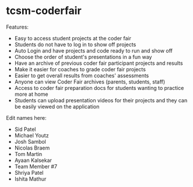 # tcsm-coderfair

Features:

<ul>
  <li>Easy to access student projects at the coder fair</li>
  <li>Students do not have to log in to show off projects</li>
  <li>Auto Login and have projects and code ready to run and show off</li>
  <li>Choose the order of student's presentations in a fun way</li>
  <li>Have an archive of previous coder fair participant projects and results</li>
  <li>Make it easier for coaches to grade coder fair projects</li>
  <li>Easier to get overall results from coaches' assessments</li>
  <li>Anyone can view Coder Fair archives (parents, students, staff)</li>
  <li>Access to coder fair preparation docs for students wanting to practice more at home</li>
  <li>Students can upload presentation videos for their projects and they can be easily viewed on the application</li>
</ul>

Edit names here:

<ul>
  <li>Sid Patel</li>
  <li>Michael Youtz</li>
  <li>Josh Sambol</li>
  <li>Nicolas Braem</li>
  <li>Tom Martin</li>
  <li>Ayaan Kalsekar</li>
  <li>Team Member #7</li>
  <li>Shriya Patel</li>
  <li>Ishita Mathur</li>
</ul>
